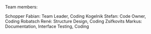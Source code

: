 Team members:

Schopper Fabian: Team Leader, Coding 
Kogelnik Stefan: Code Owner, Coding 
Robatsch René: Structure Design, Coding 
Zsifkovits Markus: Documentation, Interface Testing, Coding